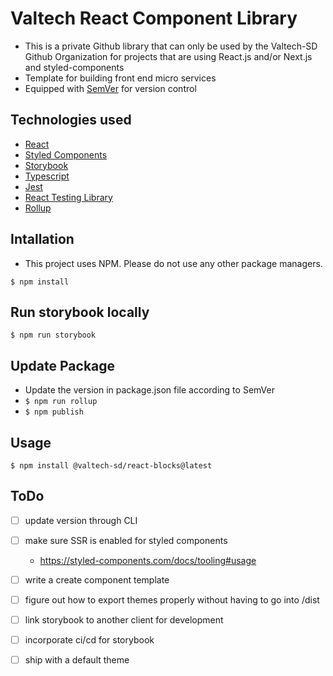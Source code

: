 # Valtech React Component Library

- This is a private Github library that can only be used by the Valtech-SD Github Organization for projects that are using React.js and/or Next.js and styled-components
- Template for building front end micro services
- Equipped with [SemVer](https://semver.org) for version control

## Technologies used

- [React](https://react.dev)
- [Styled Components](https://styled-components.com)
- [Storybook](https://storybook.js.org)
- [Typescript](https://www.typescriptlang.org)
- [Jest](https://jestjs.io/docs/tutorial-react)
- [React Testing Library](https://testing-library.com/docs/react-testing-library/intro/)
- [Rollup](https://rollupjs.org)

## Intallation

- This project uses NPM. Please do not use any other package managers.

`$ npm install`

## Run storybook locally

`$ npm run storybook`

## Update Package

- Update the version in package.json file according to SemVer
- `$ npm run rollup`
- `$ npm publish`

## Usage

`$ npm install @valtech-sd/react-blocks@latest`

## ToDo
- [ ] update version through CLI
- [ ] make sure SSR is enabled for styled components
  - https://styled-components.com/docs/tooling#usage
- [ ] write a create component template
- [ ] figure out how to export themes properly without having to go into /dist
- [ ] link storybook to another client for development
- [ ] incorporate ci/cd for storybook
- [ ] ship with a default theme

